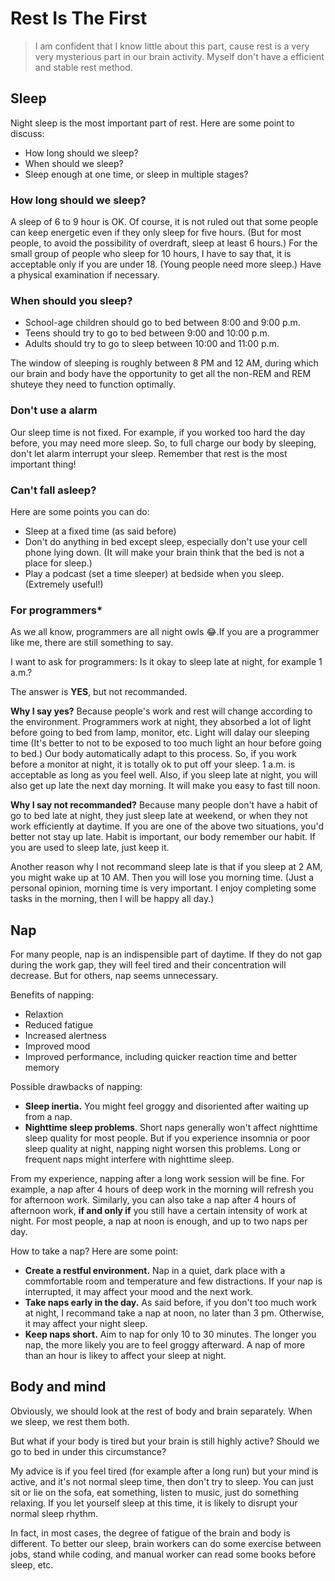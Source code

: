 # Rest Is The First
> I am confident that I know little about this part, cause rest is a very very mysterious part in our brain activity. Myself don't have a efficient and stable rest method.

## Sleep
Night sleep is the most important part of rest. Here are some point to discuss:
- How long should we sleep?
- When should we sleep?
- Sleep enough at one time, or sleep in multiple stages? 

### How long should we sleep?
A sleep of 6 to 9 hour is OK. Of course, it is not ruled out that some people can keep energetic even if they only sleep for five hours. (But for most people, to avoid the possibility of overdraft, sleep at least 6 hours.) For the small group of people who sleep for 10 hours, I have to say that, it is acceptable only if you are under 18. (Young people need more sleep.) Have a physical examination if necessary.

### When should you sleep?
- School-age children should go to bed between 8:00 and 9:00 p.m.
- Teens should try to go to bed between 9:00 and 10:00 p.m.
- Adults should try to go to sleep between 10:00 and 11:00 p.m.

The window of sleeping is roughly between 8 PM and 12 AM, during which our brain and body have the opportunity to get all the non-REM and REM shuteye they need to function optimally.

### Don't use a alarm
Our sleep time is not fixed. For example, if you worked too hard the day before, you may need more sleep.
So, to full charge our body by sleeping, don't let alarm interrupt your sleep. Remember that rest is the most important thing!

### Can't fall asleep?
Here are some points you can do:
- Sleep at a fixed time (as said before)
- Don't do anything in bed except sleep, especially don't use your cell phone lying down. (It will make your brain think that the bed is not a place for sleep.)
- Play a podcast (set a time sleeper) at bedside when you sleep. (Extremely useful!)

### For programmers*

As we all know, programmers are all night owls &#128514;.If you are a programmer like me, there are still something to say.

I want to ask for programmers: Is it okay to sleep late at night, for example 1 a.m.?

The answer is **YES**, but not recommanded.

**Why I say yes?** Because people's work and rest will change according to the environment. Programmers work at night, they absorbed a lot of light before going to bed from lamp, monitor, etc. Light will dalay our sleeping time (It's better to not to be exposed to too much light an hour before going to bed.) Our body automatically adapt to this process. So, if you work before a monitor at night, it is totally ok to put off your sleep. 1 a.m. is acceptable as long as you feel well. Also, if you sleep late at night, you will also get up late the next day morning. It will make you easy to fast till noon.

**Why I say not recommanded?** Because many people don't have a habit of go to bed late at night, they just sleep late at weekend, or when they not work efficiently at daytime. If you are one of the above two situations, you'd better not stay up late. Habit is important, our body remember our habit. If you are used to sleep late, just keep it. 

Another reason why I not recommand sleep late is that if you sleep at 2 AM, you might wake up at 10 AM. Then you will lose you morning time. (Just a personal opinion, morning time is very important. I enjoy completing some tasks in the morning, then I will be happy all day.)

## Nap
For many people, nap is an indispensible part of daytime. If they do not gap during the work gap, they will feel tired and their concentration will decrease. But for others, nap seems unnecessary.

Benefits of napping:
- Relaxtion
- Reduced fatigue
- Increased alertness
- Improved mood
- Improved performance, including quicker reaction time and better memory

Possible drawbacks of napping:
- **Sleep inertia.** You might feel groggy and disoriented after waiting up from a nap.
- **Nighttime sleep problems**. Short naps generally won't affect nighttime sleep quality for most people. But if you experience insomnia or poor sleep quality at night, napping night worsen this problems. Long or frequent naps might interfere with nighttime sleep.

From my experience, napping after a long work session will be fine. For example, a nap after 4 hours of deep work in the morning will refresh you for afternoon work. Similarly, you can also take a nap after 4 hours of afternoon work, **if and only if** you still have a certain intensity of work at night. For most people, a nap at noon is enough, and up to two naps per day.

How to take a nap? Here are some point:
- **Create a restful environment.** Nap in a quiet, dark place with a commfortable room and temperature and few distractions. If your nap is interrupted, it may affect your mood and the next work.
- **Take naps early in the day.** As said before, if you don't too much work at night, I recommand take a nap at noon, no later than 3 pm. Otherwise, it may affect your night sleep.
- **Keep naps short.** Aim to nap for only 10 to 30 minutes. The longer you nap, the more likely you are to feel groggy afterward. A nap of more than an hour is likey to affect your sleep at night.

## Body and mind
Obviously, we should look at the rest of body and brain separately. When we sleep, we rest them both. 

But what if your body is tired but your brain is still highly active? Should we go to bed in under this circumstance?

My advice is if you feel tired (for example after a long run) but your mind is active, and it's not normal sleep time, then don't try to sleep. You can just sit or lie on the sofa, eat something, listen to music, just do something relaxing. If you let yourself sleep at this time, it is likely to disrupt your normal sleep rhythm.

In fact, in most cases, the degree of fatigue of the brain and body is different. To better our sleep, brain workers can do some exercise between jobs, stand while coding, and manual worker can read some books before sleep, etc.


